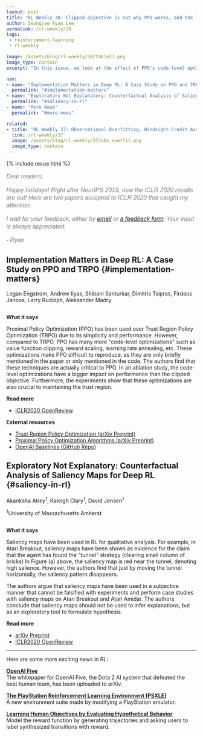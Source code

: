 ```yaml
---
layout: post
title: "RL Weekly 38: Clipped objective is not why PPO works, and the Trap of Saliency maps"
author: Seungjae Ryan Lee
permalink: /rl-weekly/38
tags:
 - reinforcement-learning
 - rl-weekly

image: /assets/blog/rl-weekly/38/table23.png
image_type: contain
excerpt: "In this issue, we look at the effect of PPO's code-level optimizations and the study of saliency maps in RL."

nav:
- name: "Implementation Matters in Deep RL: A Case Study on PPO and TRPO"
  permalink: "#implementation-matters"
- name: "Exploratory Not Explanatory: Counterfactual Analysis of Saliency Maps for Deep RL"
  permalink: "#saliency-in-rl"
- name: "More News"
  permalink: "#more-news"

related:
- title: "RL Weekly 37: Observational Overfitting, Hindsight Credit Assignment, and Procedurally Generated Environment Suite"
  link: /rl-weekly/37
  image: /assets/blog/rl-weekly/37/obs_overfit.png
  image_type: contain
---
```



{% include revue.html %}

<style>
.letter, .letter p {
  color: gray;
  font-family: "Helvetica", "Arial", sans-serif;
  font-size: 16px;
  font-style: italic;
  font-weight: 400;
  line-height: 20px;
}
.letter a {
  font-family: "Helvetica", "Arial", sans-serif;
  font-size: 16px;
  font-style: italic;
  font-weight: 400;
  line-height: 20px;
}
</style>

<div class="letter">
<p>
Dear readers,
</p>
<p>
Happy holidays! Right after NeurIPS 2019, now the ICLR 2020 results are out! Here are two papers accepted to ICLR 2020 that caught my attention.
</p>
<p>
I wait for your feedback, either by <a href="mailto:seungjaeryanlee@gmail.com">email</a> or <a href="https://forms.gle/yZiHUXbtph8msVHn9">a feedback form</a>. Your input is always appreciated.
</p>
<p>
- Ryan
</p>
</div>



## Implementation Matters in Deep RL: A Case Study on PPO and TRPO {#implementation-matters}

<p class="authors" style="font-size: 1em">
Logan Engstrom, Andrew Ilyas, Shibani Santurkar, Dimitris Tsipras, Firdaus Janoos, Larry Rudolph, Aleksander Madry
<!-- Author<sup>1</sup>, -->
</p>
<!-- <p class="authors__institutions" style="font-size: 1em">
    <sup>1</sup>Group
</p> -->

<div class="w50">
  <img src="{{ absolute_url }}/assets/blog/rl-weekly/38/definition.png" alt="">
</div>

<div class="w60">
  <img src="{{ absolute_url }}/assets/blog/rl-weekly/38/table23.png" alt="">
</div>

**What it says**

Proximal Policy Optimization (PPO) has been used over Trust Region Policy Optimization (TRPO) due to its simplicity and performance. However, compared to TRPO, PPO has many more "code-level optimizations" such as value function clipping, reward scaling, learning rate annealing, etc. These optimizations make PPO difficult to reproduce, as they are only briefly mentioned in the paper or only mentioned in the code. The authors find that these techniques are actually critical to PPO. In an ablation study, the code-level optimizations have a bigger impact on performance than the clipped objective. Furthermore, the experiments show that these optimizations are also crucial to maintaining the trust region.

**Read more**

- [ICLR2020 OpenReview](https://openreview.net/forum?id=r1etN1rtPB)

**External resources**

- [Trust Region Policy Optimization (arXiv Preprint)](https://arxiv.org/abs/1502.05477)
- [Proximal Policy Optimization Algorithms (arXiv Preprint)](https://arxiv.org/abs/1707.06347)
- [OpenAI Baselines (GitHub Repo)](https://github.com/openai/baselines)






## Exploratory Not Explanatory: Counterfactual Analysis of Saliency Maps for Deep RL {#saliency-in-rl}

<p class="authors" style="font-size: 1em">
Akanksha Atrey<sup>1</sup>,
Kaleigh Clary<sup>1</sup>,
David Jensen<sup>1</sup>
</p>
<p class="authors__institutions" style="font-size: 1em">
    <sup>1</sup>University of Massachusetts Amherst
</p>

<div class="w80">
  <img src="{{ absolute_url }}/assets/blog/rl-weekly/38/saliency-in-rl.png" alt="">
</div>

**What it says**

Saliency maps have been used in RL for qualitative analysis. For example, in Atari Breakout, saliency maps have been shown as evidence for the claim that the agent has found the "tunnel" strategy (clearing small column of bricks) In Figure (a) above, the saliency map is red near the tunnel, denoting high salience. However, the authors find that just by moving the tunnel horizontally, the saliency pattern disappears.

The authors argue that saliency maps have been used in a subjective manner that cannot be falsified with experiments and perform case studies with saliency maps on Atari Breakout and Atari Amidar. The authors conclude that saliency maps should not be used to infer explanations, but as an exploratory tool to formulate hypothesis.

**Read more**

- [arXiv Preprint](https://arxiv.org/abs/1912.05743)
- [ICLR2020 OpenReview](https://openreview.net/forum?id=rkl3m1BFDB)













------

<div id="more-news"></div>

Here are some more exciting news in RL:

[**OpenAI Five**](https://openai.com/projects/five/)
<br/>
The whitepaper for OpenAI Five, the Dota 2 AI system that defeated the best human team, has been uploaded to arXiv.

[**The PlayStation Reinforcement Learning Environment (PSXLE)**](https://arxiv.org/abs/1912.06101)
<br/>
A new environment suite made by modifying a PlayStation emulator.

[**Learning Human Objectives by Evaluating Hypothetical Behavior**](https://arxiv.org/abs/1912.05652)
<br/>
Model the reward function by generating trajectories and asking users to label synthesized transitions with reward.

<!-- Here are also some applications of RL applied to:
- [Heating Systems](https://arxiv.org/abs/1912.05313)
- [Coded Caching](https://arxiv.org/abs/1912.04321)
- [Traffic Coordination in Intersections](https://arxiv.org/abs/1912.03851)
- [Job Scheduling](https://arxiv.org/abs/1912.05160)
- [Symbolic Regression](https://arxiv.org/abs/1912.04871)
- [Limit Order Book in Stock Market](https://arxiv.org/abs/1912.04242)
- [Readability Assessment](https://arxiv.org/abs/1912.05957)
- [Pedestrian Path Planning](https://arxiv.org/abs/1912.02945) -->

<!-- [**TODO**](todo)
<br/>
TODO -->

